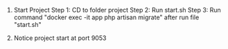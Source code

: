 1. Start Project
Step 1: CD to folder project
Step 2: Run start.sh
Step 3: Run command "docker exec -it app php artisan migrate" after run file "start.sh"

2. Notice
   project start at port 9053

